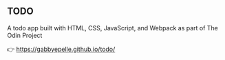 ## TODO
A todo app built with HTML, CSS, JavaScript, and Webpack as part of The Odin Project

👉 https://gabbyepelle.github.io/todo/